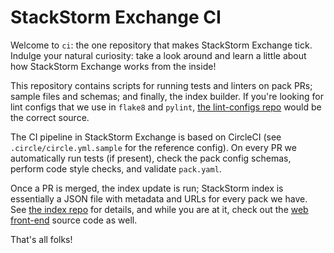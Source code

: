 StackStorm Exchange CI
======================

Welcome to `ci`: the one repository that makes StackStorm Exchange tick. Indulge your natural
curiosity: take a look around and learn a little about how StackStorm Exchange works from the
inside!

This repository contains scripts for running tests and linters on pack PRs; sample files and
schemas; and finally, the index builder. If you're looking for lint configs that we use in
`flake8` and `pylint`, [the lint-configs repo](https://github.com/StackStorm/lint-configs)
would be the correct source.

The CI pipeline in StackStorm Exchange is based on CircleCI (see `.circle/circle.yml.sample`
for the reference config). On every PR we automatically run tests (if present), check the pack
config schemas, perform code style checks, and validate `pack.yaml`.

Once a PR is merged, the index update is run; StackStorm index is essentially a JSON file with
metadata and URLs for every pack we have.
See [the index repo](https://github.com/StackStorm-Exchange/index) for details, and while you
are at it, check out the [web front-end](https://github.com/StackStorm-Exchange/web) source
code as well.

That's all folks!
